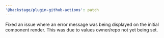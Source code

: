 ```yaml
---
'@backstage/plugin-github-actions': patch
---
```


Fixed an issue where an error message was being displayed on the initial component render. This was due to values owner/repo not yet being set.
